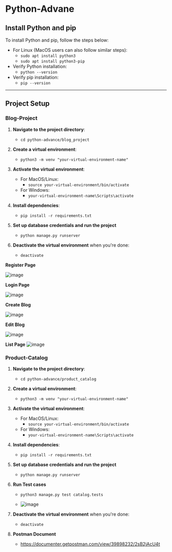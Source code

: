 # Python-Advane

## **Install Python and pip**
To install Python and pip, follow the steps below:

- For Linux (MacOS users can also follow similar steps):
    - `sudo apt install python3`
    - `sudo apt install python3-pip`
- Verify Python installation:
    - `python --version`
- Verify pip installation:
    - `pip --version`

---

## **Project Setup**

### **Blog-Project**

1. **Navigate to the project directory**:

    - `cd python-advance/blog_project`

2. **Create a virtual environment**:

    - `python3 -m venv "your-virtual-environment-name"`

3. **Activate the virtual environment**:

    - For MacOS/Linux:
        - `source your-virtual-environment/bin/activate`
    - For Windows:
        - `your-virtual-environment-name\Scripts\activate`

4. **Install dependencies**:

    - `pip install -r requirements.txt`

5. **Set up database credentials and run the project**
    
    - `python manage.py runserver`

6. **Deactivate the virtual environment** when you're done:

    - `deactivate`

**Register Page**

![image](https://github.com/user-attachments/assets/3cd2bb62-bd1b-4922-80ff-365e26db845a)

**Login Page**

![image](https://github.com/user-attachments/assets/1fbe5589-d973-467a-9304-6a0b1d4b1dad)


**Create Blog**

![image](https://github.com/user-attachments/assets/95f56a46-ea28-4834-b0a2-c7543395fe64)

**Edit Blog**

![image](https://github.com/user-attachments/assets/4823a9f8-d818-45bc-a293-4b1d6c95429f)

**List Page**
![image](https://github.com/user-attachments/assets/3969c319-0db1-4de2-ba90-3a2ed2cb0da9)


### **Product-Catalog**

1. **Navigate to the project directory**:

    - `cd python-advance/product_catalog`

2. **Create a virtual environment**:

    - `python3 -m venv "your-virtual-environment-name"`

3. **Activate the virtual environment**:

    - For MacOS/Linux:
        - `source your-virtual-environment/bin/activate`
    - For Windows:
        - `your-virtual-environment-name\Scripts\activate`

4. **Install dependencies**:

    - `pip install -r requirements.txt`

5. **Set up database credentials and run the project**
    
    - `python manage.py runserver`
      
6. **Run Test cases**
    
    - `python3 manage.py test catalog.tests`
      
    - ![image](https://github.com/user-attachments/assets/b963896b-d5a6-4b01-8136-461fce8796c2)

7. **Deactivate the virtual environment** when you're done:

    - `deactivate`

8. **Postman Document**
   - https://documenter.getpostman.com/view/39898232/2sB2jAcU4t
